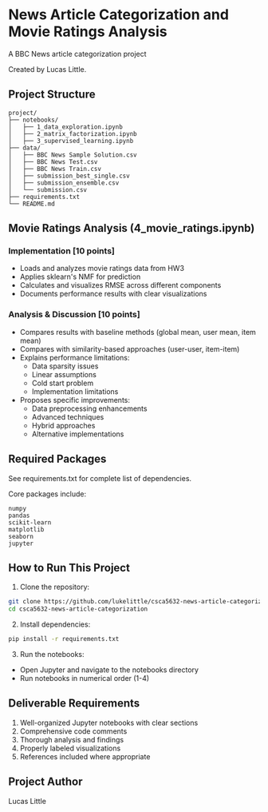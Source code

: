 # News Article Categorization and Movie Ratings Analysis

A BBC News article categorization project

Created by Lucas Little.

## Project Structure

```
project/
├── notebooks/
│   ├── 1_data_exploration.ipynb
│   ├── 2_matrix_factorization.ipynb
│   ├── 3_supervised_learning.ipynb
├── data/
│   ├── BBC News Sample Solution.csv
│   ├── BBC News Test.csv
│   ├── BBC News Train.csv
│   ├── submission_best_single.csv
│   ├── submission_ensemble.csv
│   └── submission.csv
├── requirements.txt
└── README.md
```

## Movie Ratings Analysis (4_movie_ratings.ipynb)

### Implementation [10 points]
- Loads and analyzes movie ratings data from HW3
- Applies sklearn's NMF for prediction
- Calculates and visualizes RMSE across different components
- Documents performance results with clear visualizations

### Analysis & Discussion [10 points]
- Compares results with baseline methods (global mean, user mean, item mean)
- Compares with similarity-based approaches (user-user, item-item)
- Explains performance limitations:
  - Data sparsity issues
  - Linear assumptions
  - Cold start problem
  - Implementation limitations
- Proposes specific improvements:
  - Data preprocessing enhancements
  - Advanced techniques
  - Hybrid approaches
  - Alternative implementations

## Required Packages
See requirements.txt for complete list of dependencies.

Core packages include:
```
numpy
pandas
scikit-learn
matplotlib
seaborn
jupyter
```

## How to Run This Project

1. Clone the repository:
```bash
git clone https://github.com/lukelittle/csca5632-news-article-categorization.git
cd csca5632-news-article-categorization
```

2. Install dependencies:
```bash
pip install -r requirements.txt
```

3. Run the notebooks:
- Open Jupyter and navigate to the notebooks directory
- Run notebooks in numerical order (1-4)

## Deliverable Requirements
1. Well-organized Jupyter notebooks with clear sections
2. Comprehensive code comments
3. Thorough analysis and findings
4. Properly labeled visualizations
5. References included where appropriate

## Project Author
Lucas Little
